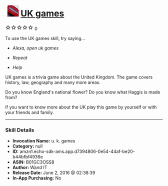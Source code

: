 # &nbsp;<img src="skill_icon" alt="UK games icon" width="36"> [UK games](http://alexa.amazon.com/#skills/amzn1.echo-sdk-ams.app.d7394806-0e54-44af-be20-b44bfbf4936e)
![0 stars](../../images/ic_star_border_black_18dp_1x.png)![0 stars](../../images/ic_star_border_black_18dp_1x.png)![0 stars](../../images/ic_star_border_black_18dp_1x.png)![0 stars](../../images/ic_star_border_black_18dp_1x.png)![0 stars](../../images/ic_star_border_black_18dp_1x.png) 0

To use the UK games skill, try saying...

* *Alexa, open uk games*

* *Repeat*

* *Help*

UK games is a trivia game about the United Kingdom. The game covers history, law, geography and many more areas.

Do you know England's national flower?
Do you know what Haggis is made from?

If you want to know more about the UK play this game by yourself or with your friends and family.

***

### Skill Details

* **Invocation Name:** u. k. games
* **Category:** null
* **ID:** amzn1.echo-sdk-ams.app.d7394806-0e54-44af-be20-b44bfbf4936e
* **ASIN:** B01GC3OSS8
* **Author:** Wand IT
* **Release Date:** June 2, 2016 @ 02:38:39
* **In-App Purchasing:** No
